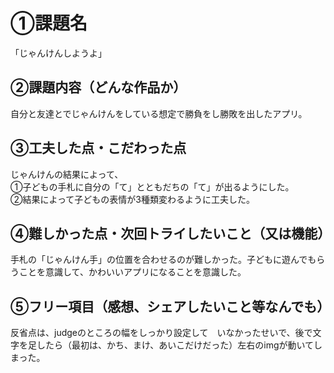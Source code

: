 # ①課題名
「じゃんけんしようよ」

## ②課題内容（どんな作品か）
自分と友達とでじゃんけんをしている想定で勝負をし勝敗を出したアプリ。

## ③工夫した点・こだわった点
じゃんけんの結果によって、<br>
①子どもの手札に自分の「て」とともだちの「て」が出るようにした。<br>
②結果によって子どもの表情が3種類変わるように工夫した。<br>

## ④難しかった点・次回トライしたいこと（又は機能）
手札の「じゃんけん手」の位置を合わせるのが難しかった。子どもに遊んでもらうことを意識して、かわいいアプリになることを意識した。

## ⑤フリー項目（感想、シェアしたいこと等なんでも）
反省点は、judgeのところの幅をしっかり設定して　いなかったせいで、後で文字を足したら（最初は、かち、まけ、あいこだけだった）左右のimgが動いてしまった。

